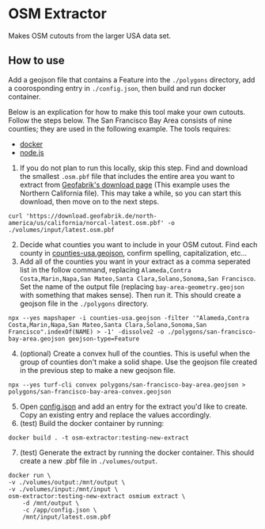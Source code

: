 # OSM Extractor

Makes OSM cutouts from the larger USA data set. 

## How to use

Add a geojson file that contains a Feature into the `./polygons` directory, add a coorosponding entry in `./config.json`, then build and run docker container.

Below is an explication for how to make this tool make your own cutouts. Follow the steps below. The San Francisco Bay Area consists of nine counties; they are used in the following example. The tools requires:

* [docker](https://www.docker.com/)
* [node.js](https://nodejs.org/en)

1. If you do not plan to run this locally, skip this step. Find and download the smallest `.osm.pbf` file that includes the entire area you want to extract from [Geofabrik's download page](https://download.geofabrik.de/north-america/us.html) (This example uses the Northern California file). This may take a while, so you can start this download, then move on to the next steps. 
```
curl 'https://download.geofabrik.de/north-america/us/california/norcal-latest.osm.pbf' -o ./volumes/input/latest.osm.pbf
```
2. Decide what counties you want to include in your OSM cutout. Find each county in [counties-usa.geojson](counties-usa.geojson), confirm spelling, capitalization, etc... 
3. Add all of the counties you want in your extract as a comma seperated list in the follow command, replacing `Alameda,Contra Costa,Marin,Napa,San Mateo,Santa Clara,Solano,Sonoma,San Francisco`. Set the name of the output file (replacing `bay-area-geometry.geojson` with something that makes sense). Then run it. This should create a geojson file in the `./polygons` directory. 
```
npx --yes mapshaper -i counties-usa.geojson -filter '"Alameda,Contra Costa,Marin,Napa,San Mateo,Santa Clara,Solano,Sonoma,San Francisco".indexOf(NAME) > -1' -dissolve2 -o ./polygons/san-francisco-bay-area.geojson geojson-type=Feature
```
4. (optional) Create a convex hull of the counties. This is useful when the group of counties don't make a solid shape. Use the geojson file created in the previous step to make a new geojson file. 
```
npx --yes turf-cli convex polygons/san-francisco-bay-area.geojson > polygons/san-francisco-bay-area-convex.geojson
```
5. Open [config.json](config.json) and add an entry for the extract you'd like to create. Copy an existing entry and replace the values accordingly.
6. (test) Build the docker container by running:
```
docker build . -t osm-extractor:testing-new-extract
```
7. (test) Generate the extract by running the docker container. This should create a new .pbf file in `./volumes/output`.
```
docker run \
-v ./volumes/output:/mnt/output \
-v ./volumes/input:/mnt/input \
osm-extractor:testing-new-extract osmium extract \
	-d /mnt/output \
	-c /app/config.json \
	/mnt/input/latest.osm.pbf
```
